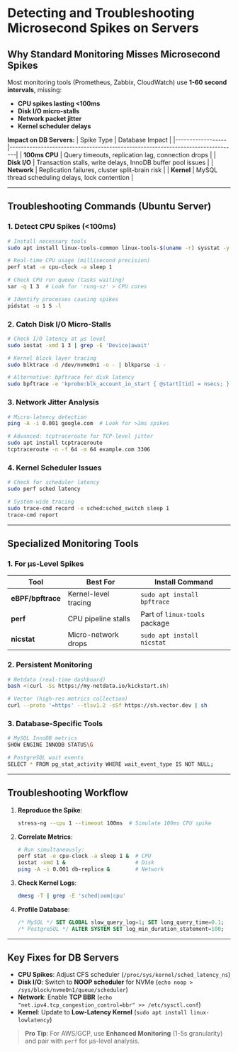 # **Detecting and Troubleshooting Microsecond Spikes on Servers**

## **Why Standard Monitoring Misses Microsecond Spikes**
Most monitoring tools (Prometheus, Zabbix, CloudWatch) use **1-60 second intervals**, missing:
- **CPU spikes lasting <100ms**
- **Disk I/O micro-stalls**
- **Network packet jitter**
- **Kernel scheduler delays**

**Impact on DB Servers:**
| Spike Type       | Database Impact                                                                 |
|------------------|--------------------------------------------------------------------------------|
| **100ms CPU**    | Query timeouts, replication lag, connection drops                              |
| **Disk I/O**     | Transaction stalls, write delays, InnoDB buffer pool issues                    |
| **Network**      | Replication failures, cluster split-brain risk                                 |
| **Kernel**       | MySQL thread scheduling delays, lock contention                                |

---

## **Troubleshooting Commands (Ubuntu Server)**

### **1. Detect CPU Spikes (<100ms)**
```bash
# Install necessary tools
sudo apt install linux-tools-common linux-tools-$(uname -r) sysstat -y

# Real-time CPU usage (millisecond precision)
perf stat -e cpu-clock -a sleep 1

# Check CPU run queue (tasks waiting)
sar -q 1 3  # Look for 'runq-sz' > CPU cores

# Identify processes causing spikes
pidstat -u 1 5 -l
```

### **2. Catch Disk I/O Micro-Stalls**
```bash
# Check I/O latency at µs level
sudo iostat -xmd 1 3 | grep -E 'Device|await'

# Kernel block layer tracing
sudo blktrace -d /dev/nvme0n1 -o - | blkparse -i -

# Alternative: bpftrace for disk latency
sudo bpftrace -e 'kprobe:blk_account_io_start { @start[tid] = nsecs; } kprobe:blk_account_io_done { @usecs = hist(nsecs - @start[tid]); delete(@start[tid]); }'
```

### **3. Network Jitter Analysis**
```bash
# Micro-latency detection
ping -A -i 0.001 google.com  # Look for >1ms spikes

# Advanced: tcptraceroute for TCP-level jitter
sudo apt install tcptraceroute
tcptraceroute -n -f 64 -m 64 example.com 3306
```

### **4. Kernel Scheduler Issues**
```bash
# Check for scheduler latency
sudo perf sched latency

# System-wide tracing
sudo trace-cmd record -e sched:sched_switch sleep 1
trace-cmd report
```

---

## **Specialized Monitoring Tools**

### **1. For µs-Level Spikes**
| Tool            | Best For                          | Install Command                     |
|-----------------|-----------------------------------|-------------------------------------|
| **eBPF/bpftrace** | Kernel-level tracing              | `sudo apt install bpftrace`         |
| **perf**        | CPU pipeline stalls               | Part of `linux-tools` package       |
| **nicstat**     | Micro-network drops               | `sudo apt install nicstat`          |

### **2. Persistent Monitoring**
```bash
# Netdata (real-time dashboard)
bash <(curl -Ss https://my-netdata.io/kickstart.sh)

# Vector (high-res metrics collection)
curl --proto '=https' --tlsv1.2 -sSf https://sh.vector.dev | sh
```

### **3. Database-Specific Tools**
```bash
# MySQL InnoDB metrics
SHOW ENGINE INNODB STATUS\G

# PostgreSQL wait events
SELECT * FROM pg_stat_activity WHERE wait_event_type IS NOT NULL;
```

---

## **Troubleshooting Workflow**
1. **Reproduce the Spike**:  
   ```bash
   stress-ng --cpu 1 --timeout 100ms  # Simulate 100ms CPU spike
   ```

2. **Correlate Metrics**:  
   ```bash
   # Run simultaneously:
   perf stat -e cpu-clock -a sleep 1 &  # CPU
   iostat -xmd 1 &                      # Disk
   ping -A -i 0.001 db-replica &        # Network
   ```

3. **Check Kernel Logs**:  
   ```bash
   dmesg -T | grep -E 'sched|oom|cpu'
   ```

4. **Profile Database**:  
   ```sql
   /* MySQL */ SET GLOBAL slow_query_log=1; SET long_query_time=0.1;
   /* PostgreSQL */ ALTER SYSTEM SET log_min_duration_statement=100;
   ```

---

## **Key Fixes for DB Servers**
- **CPU Spikes**: Adjust CFS scheduler (`/proc/sys/kernel/sched_latency_ns`)
- **Disk I/O**: Switch to **NOOP scheduler** for NVMe (`echo noop > /sys/block/nvme0n1/queue/scheduler`)
- **Network**: Enable **TCP BBR** (`echo "net.ipv4.tcp_congestion_control=bbr" >> /etc/sysctl.conf`)
- **Kernel**: Update to **Low-Latency Kernel** (`sudo apt install linux-lowlatency`)

> **Pro Tip**: For AWS/GCP, use **Enhanced Monitoring** (1-5s granularity) and pair with `perf` for µs-level analysis.
